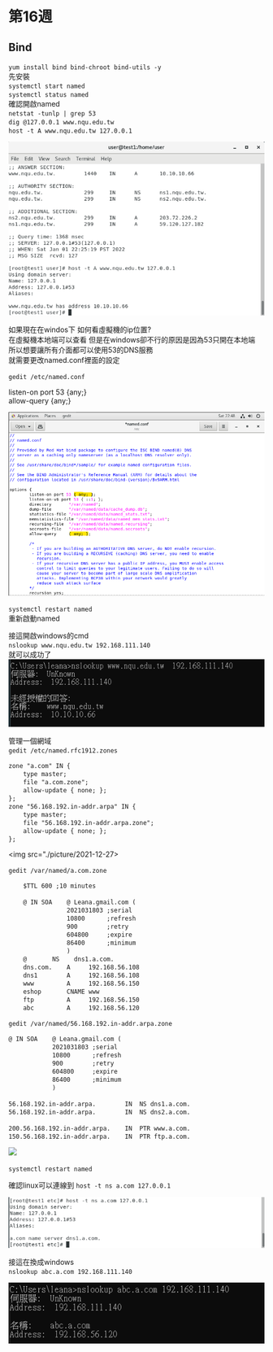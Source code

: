 # 第16週

## Bind 
`yum install bind bind-chroot bind-utils -y`  
先安裝  
`systemctl start named`  
`systemctl status named`  
確認開啟named  
`netstat -tunlp | grep 53`  
`dig @127.0.0.1 www.nqu.edu.tw`  
`host -t A www.nqu.edu.tw 127.0.0.1`  

<img src="./picture/2021-12-27BindInstall.png"/>

如果現在在windos下 如何看虛擬機的ip位置?  
在虛擬機本地端可以查看 但是在windows卻不行的原因是因為53只開在本地端  
所以想要讓所有介面都可以使用53的DNS服務  
就需要更改named.conf裡面的設定 

`gedit /etc/named.conf`

listen-on port 53 {any;}  
allow-query {any;}  

<img src="./picture/2021-12-27BindNamed.png"/>

`systemctl restart named`  
重新啟動named   

接這開啟windows的cmd   
`nslookup www.nqu.edu.tw 192.168.111.140`   
就可以成功了  
<img src="./picture/2021-12-27BindNameConnectSuccess.png"/>

管理一個網域  
`gedit /etc/named.rfc1912.zones`  

    zone "a.com" IN {
        type master;
        file "a.com.zone";
        allow-update { none; };
    };
    zone "56.168.192.in-addr.arpa" IN {
        type master;
        file "56.168.192.in-addr.arpa.zone";
        allow-update { none; };
    };

<img src="./picture/2021-12-27>


`gedit /var/named/a.com.zone`  

        $TTL 600 ;10 minutes

        @ IN SOA 	@ Leana.gmail.com (
                    2021031803 ;serial
                    10800      ;refresh
                    900        ;retry
                    604800     ;expire
                    86400      ;minimum
                    )
        @  		NS    dns1.a.com.
        dns.com. 	A     192.168.56.108
        dns1  		A     192.168.56.108
        www  		A     192.168.56.150
        eshop  		CNAME www
        ftp  		A     192.168.56.150
        abc  		A     192.168.56.120

`gedit /var/named/56.168.192.in-addr.arpa.zone`  

    @ IN SOA 	@ Leana.gmail.com (
                2021031803 ;serial
                10800      ;refresh
                900        ;retry
                604800     ;expire
                86400      ;minimum
                )

    56.168.192.in-addr.arpa.    	IN  NS dns1.a.com.
    56.168.192.in-addr.arpa.    	IN  NS dns2.a.com.

    200.56.168.192.in-addr.arpa.  	IN  PTR www.a.com.
    150.56.168.192.in-addr.arpa.  	IN  PTR ftp.a.com.

<img src="./picture/2021-12-27inAddrArpaZone.png"/>

`systemctl restart named`  

確認linux可以連線到
`host -t ns a.com 127.0.0.1`

<img src="./picture/2021-12-27BindLinuxFinish.png"/>

接這在換成windows  
`nslookup abc.a.com 192.168.111.140`  

<img src="./picture/2021-12-27BindWindowsFinish.png"/>












